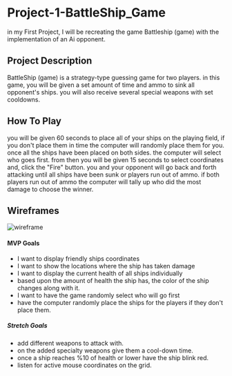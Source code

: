 # Project-1-BattleShip_Game

in my First Project, I will be recreating the game Battleship (game)
with the implementation of an Ai opponent.

## Project Description
BattleShip (game) is a strategy-type guessing game for two players. in this game, you will be given a set amount of time and ammo to sink all opponent's ships. you will also receive several special weapons with set cooldowns.


## How To Play
you will be given 60 seconds to place all of your ships on the playing field, if you don't place them in time the computer will randomly place them for you.
once all the ships have been placed on both sides. the computer will select who goes first.
from then you will be given 15 seconds to select coordinates and, click the "Fire" button. you and your opponent will go back and forth attacking until all ships have been sunk or players run out of ammo. if both players run out of ammo the computer will tally up who did the most damage to choose the winner.


## Wireframes

![wireframe](https://i.imgur.com/eedAvoE.png)

#### MVP Goals
- I want to display friendly ships coordinates
- I want to show the locations where the ship has taken damage 
- I want to display the current health of all ships individually
- based upon the amount of health the ship has, the color of the ship changes along with it.
- I want to have the game randomly select who will go first
- have the computer randomly place the ships for the players if they don't place them.

##### Stretch Goals
- add different weapons to attack with.
- on the added specialty weapons give them a cool-down time.
- once a ship reaches %10 of health or lower have the ship blink red.
- listen for active mouse coordinates on the grid.
